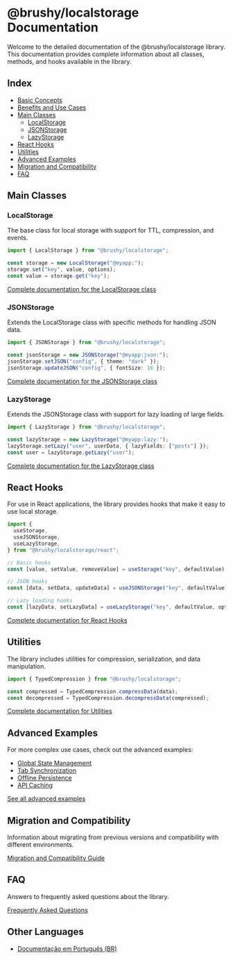# @brushy/localstorage Documentation

Welcome to the detailed documentation of the @brushy/localstorage library. This documentation provides complete information about all classes, methods, and hooks available in the library.

## Index

- [Basic Concepts](./basic-concepts.md)
- [Benefits and Use Cases](./benefits-and-use-cases.md)
- [Main Classes](#main-classes)
  - [LocalStorage](./localstorage.md)
  - [JSONStorage](./json-storage.md)
  - [LazyStorage](./lazy-storage.md)
- [React Hooks](./react-hooks.md)
- [Utilities](./utilities.md)
- [Advanced Examples](./advanced-examples.md)
- [Migration and Compatibility](./migration.md)
- [FAQ](./faq.md)

## Main Classes

### LocalStorage

The base class for local storage with support for TTL, compression, and events.

```typescript
import { LocalStorage } from "@brushy/localstorage";

const storage = new LocalStorage("@myapp:");
storage.set("key", value, options);
const value = storage.get("key");
```

[Complete documentation for the LocalStorage class](./localstorage.md)

### JSONStorage

Extends the LocalStorage class with specific methods for handling JSON data.

```typescript
import { JSONStorage } from "@brushy/localstorage";

const jsonStorage = new JSONStorage("@myapp:json:");
jsonStorage.setJSON("config", { theme: "dark" });
jsonStorage.updateJSON("config", { fontSize: 16 });
```

[Complete documentation for the JSONStorage class](./json-storage.md)

### LazyStorage

Extends the JSONStorage class with support for lazy loading of large fields.

```typescript
import { LazyStorage } from "@brushy/localstorage";

const lazyStorage = new LazyStorage("@myapp:lazy:");
lazyStorage.setLazy("user", userData, { lazyFields: ["posts"] });
const user = lazyStorage.getLazy("user");
```

[Complete documentation for the LazyStorage class](./lazy-storage.md)

## React Hooks

For use in React applications, the library provides hooks that make it easy to use local storage.

```typescript
import {
  useStorage,
  useJSONStorage,
  useLazyStorage,
} from "@brushy/localstorage/react";

// Basic hooks
const [value, setValue, removeValue] = useStorage("key", defaultValue);

// JSON hooks
const [data, setData, updateData] = useJSONStorage("key", defaultValue);

// Lazy loading hooks
const [lazyData, setLazyData] = useLazyStorage("key", defaultValue, options);
```

[Complete documentation for React Hooks](./react-hooks.md)

## Utilities

The library includes utilities for compression, serialization, and data manipulation.

```typescript
import { TypedCompression } from "@brushy/localstorage";

const compressed = TypedCompression.compressData(data);
const decompressed = TypedCompression.decompressData(compressed);
```

[Complete documentation for Utilities](./utilities.md)

## Advanced Examples

For more complex use cases, check out the advanced examples:

- [Global State Management](./advanced-examples.md#global-state-management)
- [Tab Synchronization](./advanced-examples.md#tab-synchronization)
- [Offline Persistence](./advanced-examples.md#offline-persistence)
- [API Caching](./advanced-examples.md#api-caching)

[See all advanced examples](./advanced-examples.md)

## Migration and Compatibility

Information about migrating from previous versions and compatibility with different environments.

[Migration and Compatibility Guide](./migration.md)

## FAQ

Answers to frequently asked questions about the library.

[Frequently Asked Questions](./faq.md)

## Other Languages

- [Documentação em Português (BR)](../pt-br/README.md)
